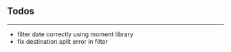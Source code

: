 ## Todos
--------
- filter date correctly using moment library
- fix destination.split error in filter